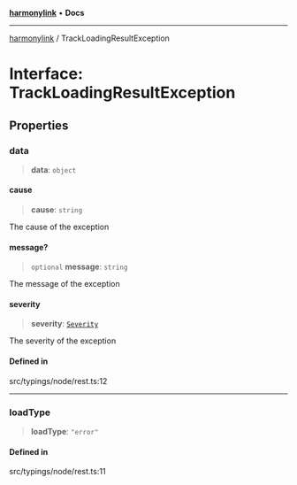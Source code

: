 [**harmonylink**](../README.md) • **Docs**

***

[harmonylink](../globals.md) / TrackLoadingResultException

# Interface: TrackLoadingResultException

## Properties

### data

> **data**: `object`

#### cause

> **cause**: `string`

The cause of the exception

#### message?

> `optional` **message**: `string`

The message of the exception

#### severity

> **severity**: [`Severity`](../type-aliases/Severity.md)

The severity of the exception

#### Defined in

src/typings/node/rest.ts:12

***

### loadType

> **loadType**: `"error"`

#### Defined in

src/typings/node/rest.ts:11
